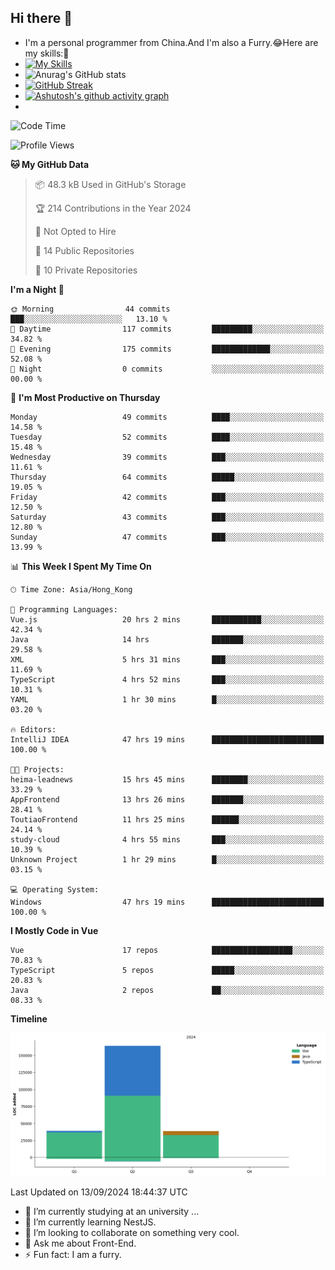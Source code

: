 ## Hi there 👋
- I'm a personal programmer from China.And I'm also a Furry.😂Here are my skills:🤔
- [![My Skills](https://skillicons.dev/icons?i=js,html,css,vue,typescript,java,golang)](https://skillicons.dev)
- ![Anurag's GitHub stats](https://github-readme-stats.vercel.app/api?username=FluffyChi-Xing&count_private=true&show_icons=true&theme=radical)
- [![GitHub Streak](https://streak-stats.demolab.com/?user=FluffyChi-Xing)](https://git.io/streak-stats)
- [![Ashutosh's github activity graph](https://github-readme-activity-graph.vercel.app/graph?username=FluffyChi-Xing&theme=github-compact)](https://github.com/ashutosh00710/github-readme-activity-graph)
- <!--START_SECTION:waka-->
![Code Time](http://img.shields.io/badge/Code%20Time-388%20hrs%2059%20mins-blue)

![Profile Views](http://img.shields.io/badge/Profile%20Views-0-blue)

**🐱 My GitHub Data** 

> 📦 48.3 kB Used in GitHub's Storage 
 > 
> 🏆 214 Contributions in the Year 2024
 > 
> 🚫 Not Opted to Hire
 > 
> 📜 14 Public Repositories 
 > 
> 🔑 10 Private Repositories 
 > 
**I'm a Night 🦉** 

```text
🌞 Morning                44 commits          ███░░░░░░░░░░░░░░░░░░░░░░   13.10 % 
🌆 Daytime                117 commits         █████████░░░░░░░░░░░░░░░░   34.82 % 
🌃 Evening                175 commits         █████████████░░░░░░░░░░░░   52.08 % 
🌙 Night                  0 commits           ░░░░░░░░░░░░░░░░░░░░░░░░░   00.00 % 
```
📅 **I'm Most Productive on Thursday** 

```text
Monday                   49 commits          ████░░░░░░░░░░░░░░░░░░░░░   14.58 % 
Tuesday                  52 commits          ████░░░░░░░░░░░░░░░░░░░░░   15.48 % 
Wednesday                39 commits          ███░░░░░░░░░░░░░░░░░░░░░░   11.61 % 
Thursday                 64 commits          █████░░░░░░░░░░░░░░░░░░░░   19.05 % 
Friday                   42 commits          ███░░░░░░░░░░░░░░░░░░░░░░   12.50 % 
Saturday                 43 commits          ███░░░░░░░░░░░░░░░░░░░░░░   12.80 % 
Sunday                   47 commits          ███░░░░░░░░░░░░░░░░░░░░░░   13.99 % 
```


📊 **This Week I Spent My Time On** 

```text
🕑︎ Time Zone: Asia/Hong_Kong

💬 Programming Languages: 
Vue.js                   20 hrs 2 mins       ███████████░░░░░░░░░░░░░░   42.34 % 
Java                     14 hrs              ███████░░░░░░░░░░░░░░░░░░   29.58 % 
XML                      5 hrs 31 mins       ███░░░░░░░░░░░░░░░░░░░░░░   11.69 % 
TypeScript               4 hrs 52 mins       ███░░░░░░░░░░░░░░░░░░░░░░   10.31 % 
YAML                     1 hr 30 mins        █░░░░░░░░░░░░░░░░░░░░░░░░   03.20 % 

🔥 Editors: 
IntelliJ IDEA            47 hrs 19 mins      █████████████████████████   100.00 % 

🐱‍💻 Projects: 
heima-leadnews           15 hrs 45 mins      ████████░░░░░░░░░░░░░░░░░   33.29 % 
AppFrontend              13 hrs 26 mins      ███████░░░░░░░░░░░░░░░░░░   28.41 % 
ToutiaoFrontend          11 hrs 25 mins      ██████░░░░░░░░░░░░░░░░░░░   24.14 % 
study-cloud              4 hrs 55 mins       ███░░░░░░░░░░░░░░░░░░░░░░   10.39 % 
Unknown Project          1 hr 29 mins        █░░░░░░░░░░░░░░░░░░░░░░░░   03.15 % 

💻 Operating System: 
Windows                  47 hrs 19 mins      █████████████████████████   100.00 % 
```

**I Mostly Code in Vue** 

```text
Vue                      17 repos            ██████████████████░░░░░░░   70.83 % 
TypeScript               5 repos             █████░░░░░░░░░░░░░░░░░░░░   20.83 % 
Java                     2 repos             ██░░░░░░░░░░░░░░░░░░░░░░░   08.33 % 
```



**Timeline**

![Lines of Code chart](https://raw.githubusercontent.com/FluffyChi-Xing/FluffyChi-Xing/main/assets/bar_graph.png)


 Last Updated on 13/09/2024 18:44:37 UTC
<!--END_SECTION:waka-->
- 🔭 I’m currently studying at an university ...
- 🌱 I’m currently learning NestJS.
- 👯 I’m looking to collaborate on something very cool.
- 💬 Ask me about Front-End.
- ⚡ Fun fact: I am a furry.
